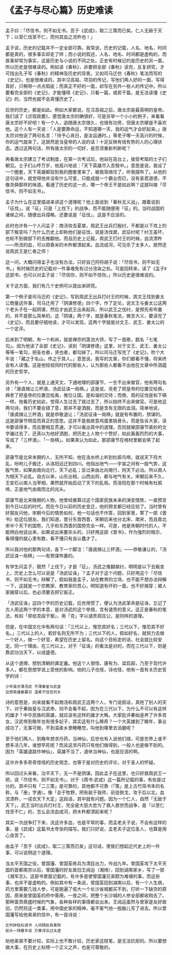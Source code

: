 # 《孟子与尽心篇》历史难读

------

孟子曰：「尽信书，则不如无书。吾于《武成》，取二三策而已矣。仁人无敌于天下；以至仁伐至不仁，而何其血之流杵也！」

孟子说，历史的记载并不一定全部可靠。我常说，历史的记载，人名、地名、时间都是真的，很多事实却走了样；而小说的叙述，人名、地名、时间都是虚构的，而故事却常为事实，这是历史与小说的不同之处。正史有时候记的是历史的另一面，所以历史是很难读的。例如读《春秋》，非要把全部《春秋》读完，反复研究，才可找出孔子写《春秋》的精神及历史的背景。又如司马迁仿《春秋》笔法而写的《史记》，也是很难读的，其中汉高祖、项羽的传记，写他们两人好的一面，写得真好，只稍带一点点瑕疵；而真正不好的一面，却写在另外一些人的传记中。所以要看完全部的《史记》，才能懂得《史记》，只看一篇，或若干篇，是无法读懂《史记》的，当然也就不会真懂历史了。

后世的历史，都是如此。例如大家都说，在汉高祖之后，唐太宗是最英明的皇帝。我们读了《贞观政要》，感觉唐太宗的确很好，可是另举一个小小的例子，来看看唐太宗好不好吧！有一个人，追随唐太宗很久，也很有功劳，但唐太宗硬是不喜欢他。这个人有一天说：「人是要靠命运，不知道哪一天，我的运气才会好起来。」唐太宗对他说了两句名言：「待予心肯日，是汝运通时。」等老子哪一天高兴的时候，你的运气就来了。这居然是当皇帝的人说的话！十足反映有钱有势的人的心理状态。透过这两句话，所有唐太宗的一切好，是否须重新判断呢？

再看唐太宗建立了考试制度，在第一次考试后，他站在高台上，接受考取的士子们朝见。士子们山呼万岁，他高兴地说：「天下英雄尽入吾彀中。」意思是说，我设了一个圈套，天下英雄都投到我的圈套里来了，被我笼络住了，听我摆布了。从他的这句话中，就觉得他并没有什么可爱，只能成就一个霸业而已，没有圣君道德，不像尧舜那样的味道。看通了历史的这一点，哪一个帝王不是如此啊？这就叫做「尽信书，则不如无书」。

孟子为什么在这里插进来讲这个道理呢？他上面说到「春秋无义战」，跟着说到「征伐」，说「征」只是「上伐下」的战争，而不能随便用「征」的。当时战国的诸侯之间，随便出兵侵略，还要说是「征伐」，这是不应该的。

此时也许有一个人问孟子：商汤攻击夏桀，周武王出兵打殷纣，不都是以下攻上的部下叛变吗？为什么历史上却称他们是征伐，说是汤伐桀，武征纣呢？纣王虽坏，也轮不到做部下的去推翻他。而且历史上记载，周武王打纣王的时候，血流漂杵——所流的血，可以把舂米的木杵都漂起来。血流成河，可见杀了太多人，居然还说周武王是仁者之师！

这一问，大概问得孟子也没有办法，只好自己捋捋胡子说：「尽信书，则不如无书。」有时候历史的记载对一件事难免有过分渲染之处。可是回转来，读了《孟子》这部书，也可以对孟子说：「尽信你，则不如不信你。」所以历史是很难说的。

关于这方面，我们有几个史例可以提出来研究。

第一个例子是司马迁的《史记》，写到周武王出兵打纣王的时候，周文王找到姜太公商量这件事，司马迁用了「阴谋修德」四个字，作了定论，说文王与姜太公这两个老头子在一起阴谋，然后才由武王出来起兵，所以武王之伐纣，是预先有布置的，并不是那么简单的。这「阴谋」两个字，就是春秋笔法，微言大义，要读完了《史记》，而且要仔细地读，才可以发现，这两个字就是对文王、武王、姜太公的一个定评。

后来到了明朝，有一个和尚，就是禅宗的莲池大师，写了一首歌，题名「七笔勾」。因为他读了全部《史记》，读到「阴谋修德」这里，对于文王、武王、姜太公等等一笔勾，把圣也者，贤也者，都勾掉了。所以司马迁写完了《史记》，吹个大牛说：「藏之于名山，传之于其人。」意思说，我写的文章，你们都看不懂，将来终会有人读懂。这是他轻视同时代的那些人，认为那些人都看不出他在文章中所涵蕴的历史哲学。

另外有一个人，就是上通天文，下通地理的邵康节，一生不出来做官，他有两句名诗：「唐虞揖让三杯酒，汤武征诛一局棋。」这是说，尧老了把皇帝的位置交给舜，舜老了把皇帝的位置交给禹，推位让国，是和谐的交待；而商、周的征伐是和下棋一样。他看历史如此，觉得人生过去了就过去了，所以始终不出来做官。可是他这两句诗，我们不要会错了意，那并不是洒脱，而是含有无限的血泪。简单地说，「唐虞揖让三杯酒」就是恭敬退让；「汤武征诛一局棋」就是有布置的，预谋的。这是邵康节明显而真正的意思。这并不是我故意鸡蛋里挑骨头，而是告诉大家，读书要读得多，而且要相互贯通，才可以看出其中的道理。否则就被邵康节美妙的文字骗过去了，还真以为他好洒脱，把历史上人物个个赞好，如此轰轰烈烈的大事，写成了「三杯酒」、「一局棋」。如果真认为如此，那邵康节在棺材里都会笑了起来。

邵康节是北宋末期的人，无所不知，他在洛水桥上听到杜鹃鸟啼，就说天下将大乱，吩咐儿子搬迁，从洛阳远迁到四川。他指出地气——宇宙之间有一股气势，这股气势，如果由南向北行，天下必乱；反过来由北向南行，则天下必治。所以南人为相天下必乱。自古以来，山东出相，山西出将，都与地气有关。宋朝后来不久，王安石以南人当宰相，果然就开始启动了天下的乱局。而洛阳在那个时候有杜鹃啼，正是地气由南而北的兆头。

邵康节是北宋晚期的人物，他曾经推算过这个国家民族未来的演变情势，一直预言到今日以后的时代。而在今日以前的历史变迁，他的预言都已经应验了。当时曾有好朋友问他，宋朝今后的情势如何，他一句话也不作答，回到家里，寄了一部《晋书》给这位朋友。我们知道，晋分东晋西晋，宋朝后来也分北宋、南宋，而且南北宋半个天下的国势，几乎和东西晋的国势完全一样。可是，他是宋朝时代的人，不能明白地说出来，如果说出来要杀头的，只好用这部《晋书》，作为强烈的暗示，看得懂的就心里有数，看不懂只有自认蠢才了。

所以我对他的那两句诗，各下一个脚注：「唐虞揖让三杯酒」——恭敬谦让的，「汤武征诛一局棋」——有预谋布置的。

有学生问孟子，既然「上伐下」才是「征」，汤武之推翻桀纣，明明是以下去叛变上，历史上怎么可以说是「汤武征诛」？孟子对于这个问题，只好用这个「尽信书，则不如无书」辩解了。假如我是孟子，站在教育的立场，也不能不想办法辩解一下，这就是一个宗教家、教育家的苦心，明知道有坏的一面，也不好揭穿；被人家揭穿以后，也必须要去把它扳正。

「汤武征诛」这四个字的历史记载，后世用惯了，便认为汤武革命是征诛，忘记了古人用这两个字的本意，是对汤武的这个举措，含有谴责的意义。这正是春秋的笔法，有如「郑伯克段于鄢」，用「克」字以谴责郑庄公，是同样的道理。

但是，在中国文化中有两句话：「三代以上，惟恐其好名；三代以下，惟恐其不好名。」三代以上的人，若好名则无所不为；三代以下的人，假如好名，就努力去做一个好人，做一个好官，希望在历史上留名。向这个目标走的话，社会就比较安定。同一个理由，在三代以上，对于「征诛」的看法是对的，而在三代以下，则是靠武功治天下，以成盛德。

从这个道理，想到清朝的龚定盦。他这个人很怪，康有为、梁启超，乃至于现代许多人，都在思想学说上受他的影响。他的儿子也怪，诗也怪，他有一首有关历史哲学的诗：
```
少年虽亦薄汤武 不薄秦皇与武皇
设想英雄垂暮日 温柔不住住何乡
```
诗的意思是，向来就看不起商汤和周武王这两个人，专门说假话，真抢了别人的天下。对于秦始皇与汉武帝，则不会看不起，因为在三代以下，为什么不可以有这样的雄才？中华民族的英雄，就应该有这样的雄才大略。大家批评秦始皇养了许多宫女，汉武帝到晚年也有很多妃子，其实这有什么稀奇？一个大英雄到了晚年，事业成功了，无事可做，不到温柔乡里睡睡觉，叫他到哪里去消磨呢？

至于他们两人，到晚年想求丹药，当神仙，后世也有人说他们错，可是世界上谁不想多活几年，谁想早死呢？而且这求丹药只有他们做得到，一般人也是做不到的。因为「英雄退路作神仙」，英雄不当了，退休当神仙，也是应该的啊。

这许许多多奇奇怪怪的历史观念，也等于是对历史的评论，对于圣人的怀疑。

所以回过头来看，治平天下，无一不是阴谋。因此孟子在这里，也只好救周武王一把，说「尽信书，则不如无书」，对于《周书·武成》这一篇所记载的事，有些是过分的，其中只有「二三策」是可靠的，其他都不可靠（「策」是上古竹简书本的名称，与「册」字通）。像「会于牧野，罔有敌于我师，前徒倒戈，攻于后以北，血流漂杵，一戎衣天下大定」这段话，其中就有问题。因为一个仁人，自然「无敌于天下」，武王当时出兵打纣王，完全是大慈大悲为了救人救世而战争，是「以至仁伐至不仁」的，怎么会流血成河，把木杵都漂起来呢？

其实一次战争打下来，流这许多血，也是平常的事，而孟老夫子说，不会有这样的事，是《武成》这篇书太夸张的描写。我们只好说，孟老夫子这位圣人，也算是用心良苦了。

由孟子「吾于《武成》，取二三策而已矣」这句话，使我们想起近代史上的一件事，可以说明这个道理。

当太平天国之役，曾国藩、曾国荃练兵为清廷出力，作战九年。曾国荃攻下太平天国的首都南京以后，曾国藩的好友故旧王闿运（湘绮），回到湖南家乡，写了一部《湘军志》。这部书里面记载的，有许多是使曾国藩兄弟颇为难堪的事，而这些事，也并不是虚构的。例如其中有一条说，曾国荃回到湖南以后，有一个人生病，药方里需要几钱人参，可是跑遍了偌大一个长沙省城都买不到，打听一下缺货的原因，原来是曾国荃的府中需用，一夜之间，把整个长沙城的人参全部都收购去了。那种富贵鼎盛时候的气象，各种各样的事情都会出来。王闿运虽然与曾家是友好故旧，仍然将这一类事，用中国史家的精神，毫不客气地一股脑儿写了进去。所以曾国藩写给他弟弟的信中，有一首诗说：
```
左列钟铭右谤书 人间随处有乘除
低头一拜屠羊说 万事浮云过太虚
```
劝他弟弟不要计较，实际上也不敢计较，历史家这枝笔，是无法抗拒的。所以要想做大事，在历史上标榜一个正义之声，也是可尊敬的。

